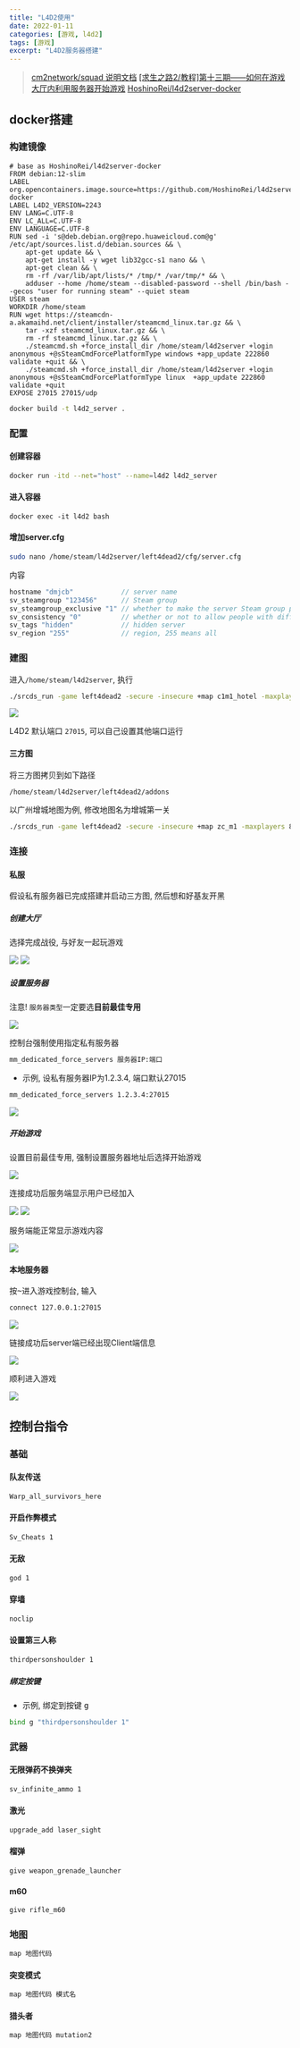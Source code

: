 ```yaml
---
title: "L4D2使用"
date: 2022-01-11
categories: [游戏, l4d2]
tags: [游戏]
excerpt: "L4D2服务器搭建"
---
```


> [cm2network/squad 说明文档](https://hub.docker.com/r/cm2network/squad/)
> [[求生之路2/教程]第十三期——如何在游戏大厅内利用服务器开始游戏](https://www.bilibili.com/video/BV1Ya411n7fT/?vd_source=d5f3e75e1bfdc1c3bb8859420f120bff)
> [HoshinoRei/l4d2server-docker](https://github.com/HoshinoRei/l4d2server-docker)

## docker搭建

### 构建镜像

```docker
# base as HoshinoRei/l4d2server-docker
FROM debian:12-slim
LABEL org.opencontainers.image.source=https://github.com/HoshinoRei/l4d2server-docker
LABEL L4D2_VERSION=2243
ENV LANG=C.UTF-8
ENV LC_ALL=C.UTF-8
ENV LANGUAGE=C.UTF-8
RUN sed -i 's@deb.debian.org@repo.huaweicloud.com@g' /etc/apt/sources.list.d/debian.sources && \
    apt-get update && \
    apt-get install -y wget lib32gcc-s1 nano && \
    apt-get clean && \
    rm -rf /var/lib/apt/lists/* /tmp/* /var/tmp/* && \
    adduser --home /home/steam --disabled-password --shell /bin/bash --gecos "user for running steam" --quiet steam
USER steam
WORKDIR /home/steam
RUN wget https://steamcdn-a.akamaihd.net/client/installer/steamcmd_linux.tar.gz && \
    tar -xzf steamcmd_linux.tar.gz && \
    rm -rf steamcmd_linux.tar.gz && \
    ./steamcmd.sh +force_install_dir /home/steam/l4d2server +login anonymous +@sSteamCmdForcePlatformType windows +app_update 222860 validate +quit && \
    ./steamcmd.sh +force_install_dir /home/steam/l4d2server +login anonymous +@sSteamCmdForcePlatformType linux  +app_update 222860 validate +quit
EXPOSE 27015 27015/udp
```

```sh
docker build -t l4d2_server .
```

### 配置

#### 创建容器

```sh
docker run -itd --net="host" --name=l4d2 l4d2_server
```

#### 进入容器

```
docker exec -it l4d2 bash
```

#### 增加server.cfg

```sh
sudo nano /home/steam/l4d2server/left4dead2/cfg/server.cfg
```

内容

```c
hostname "dmjcb"            // server name
sv_steamgroup "123456"      // Steam group
sv_steamgroup_exclusive "1" // whether to make the server Steam group private
sv_consistency "0"          // whether or not to allow people with different mods to enter the server
sv_tags "hidden"            // hidden server
sv_region "255"             // region, 255 means all
```

### 建图

进入`/home/steam/l4d2server`, 执行

```sh
./srcds_run -game left4dead2 -secure -insecure +map c1m1_hotel -maxplayers 8 -condebug +exec server.cfg -nomaster
```

![](/assets/image/20241110_133005.jpg)

L4D2 默认端口 `27015`, 可以自己设置其他端口运行

#### 三方图

将三方图拷贝到如下路径

```sh
/home/steam/l4d2server/left4dead2/addons
```

以广州增城地图为例, 修改地图名为增城第一关

```sh
./srcds_run -game left4dead2 -secure -insecure +map zc_m1 -maxplayers 8 -condebug +exec server.cfg -nomaster
```

### 连接

#### 私服

假设私有服务器已完成搭建并启动三方图, 然后想和好基友开黑

##### 创建大厅

选择完成战役, 与好友一起玩游戏

![](/assets/image/20241114_220928.jpg)
![](/assets/image/20241114_220946.jpg)

##### 设置服务器

注意! `服务器类型`一定要选**目前最佳专用**

![](/assets/image/20241114_221016.jpg)

控制台强制使用指定私有服务器

```sh
mm_dedicated_force_servers 服务器IP:端口
```

- 示例, 设私有服务器IP为1.2.3.4, 端口默认27015

```sh
mm_dedicated_force_servers 1.2.3.4:27015
```

![](/assets/image/20241114_221116.jpg)

##### 开始游戏

设置目前最佳专用, 强制设置服务器地址后选择开始游戏

![](/assets/image/20241114_221333.jpg)

连接成功后服务端显示用户已经加入

![](/assets/image/20241114_221404.jpg)
![](/assets/image/20241114_221443.jpg)

服务端能正常显示游戏内容

![](/assets/image/20241114_221517.jpg)

#### 本地服务器

按<kbd>~</kbd>进入游戏控制台, 输入

```sh
connect 127.0.0.1:27015
```

![](/assets/image/20241110_133332.jpg)

链接成功后server端已经出现Client端信息

![](/assets/image/20241110_133448.jpg)

顺利进入游戏

![](/assets/image/20241110_133459.jpg)

## 控制台指令

### 基础

#### 队友传送

```sh
Warp_all_survivors_here
```

#### 开启作弊模式

```sh
Sv_Cheats 1
```

#### 无敌

```sh
god 1
```

#### 穿墙

```sh
noclip
```

#### 设置第三人称

```sh
thirdpersonshoulder 1
```

##### 绑定按键

- 示例, 绑定到按键 <kbd> g </kbd>

```sh
bind g "thirdpersonshoulder 1"
```

### 武器

#### 无限弹药不换弹夹

```sh
sv_infinite_ammo 1
```

#### 激光

```sh
upgrade_add laser_sight
```

#### 榴弹

```sh
give weapon_grenade_launcher
```

#### m60

```sh
give rifle_m60
```

### 地图

```sh
map 地图代码
```

#### 突变模式

```sh
map 地图代码 模式名
```

#### 猎头者

```sh
map 地图代码 mutation2
```